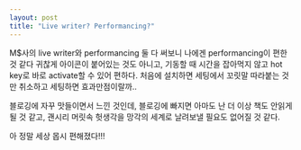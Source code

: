 ```yaml
---
layout: post
title: "Live writer? Performancing?"
---
```


M$사의 live writer와 performancing 둘 다 써보니 나에겐 performancing이 편한 것 같다 귀찮게 아이콘이 붙어있는 것도 아니고, 기동할 때 시간을 잡아먹지 않고 hot key로 바로 activate할 수 있어 편하다. 처음에 설치하면 세팅에서 꼬릿말 따라붙는 것만 취소하고 세팅하면 효과만점이랄까..

블로깅에 자꾸 맛들이면서 느낀 것인데, 블로깅에 빠지면 아마도 난 더 이상 책도 안읽게 될 것 같고, 괜시리 머릿속 헛생각을 망각의 세계로 날려보낼 필요도 없어질 것 같다.

아 정말 세상 몹시 편해졌다!!!


